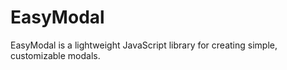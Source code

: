 # EasyModal
EasyModal is a lightweight JavaScript library for creating simple, customizable modals.

